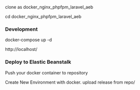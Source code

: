 clone as docker_nginx_phpfpm_laravel_aeb

cd docker_nginx_phpfpm_laravel_aeb

### Development

docker-compose up -d

http://localhost/

### Deploy to Elastic Beanstalk
Push your docker container to repository 

Create New Environment with docker. upload release from repo/
